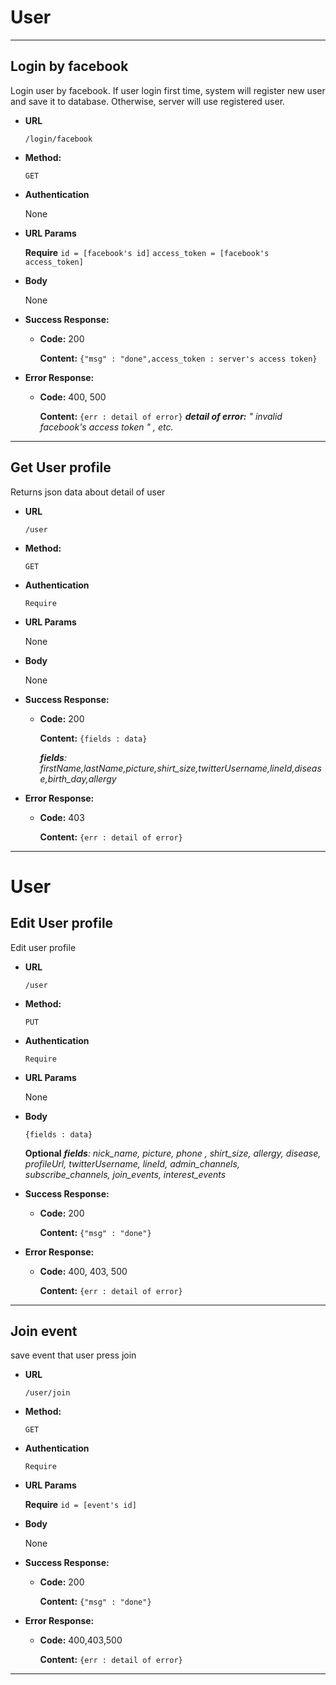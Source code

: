 # User

---
## Login by facebook

Login user by facebook.
If user login first time, system will register new user and save it to database.
Otherwise, server will use registered user.

* **URL**

  `/login/facebook`

* **Method:**

  `GET`

* **Authentication**

    None

*  **URL Params**

    **Require**
    `id = [facebook's id]`
    `access_token = [facebook's access_token]`

* **Body**

    None


* **Success Response:**

  * **Code:** 200

    **Content:** `{"msg" : "done",access_token : server's access token}`


* **Error Response:**

  * **Code:** 400, 500

    **Content:** `{err : detail of error}`
    *__detail of error:__ " invalid facebook's access token " , etc.*

---


## Get User profile

 Returns json data about detail of user

* **URL**

  `/user`

* **Method:**

  `GET`

* **Authentication**

    `Require`

*  **URL Params**

    None

* **Body**

    None

* **Success Response:**

  * **Code:** 200

    **Content:** `{fields : data}`

    *__fields__: firstName,lastName,picture,shirt_size,twitterUsername,lineId,disease,birth_day,allergy*

* **Error Response:**

  * **Code:** 403

    **Content:** `{err : detail of error}`

---


# User

## Edit User profile

Edit user profile

* **URL**

  `/user`

* **Method:**

  `PUT`

* **Authentication**

    `Require`

*  **URL Params**

    None

* **Body**

    `{fields : data}`

    **Optional**
      *__fields__: nick_name, picture, phone , shirt_size, allergy, disease, profileUrl, twitterUsername, lineId, admin_channels, subscribe_channels, join_events, interest_events*

* **Success Response:**

  * **Code:** 200

    **Content:** `{"msg" : "done"}`


* **Error Response:**

  * **Code:** 400, 403, 500

    **Content:** `{err : detail of error}`
---

## Join event

save event that user press join

* **URL**

  `/user/join`

* **Method:**

  `GET`

* **Authentication**

    `Require`

*  **URL Params**

    **Require**
    `id = [event's id]`


* **Body**

    None


* **Success Response:**

  * **Code:** 200

    **Content:** `{"msg" : "done"}`


* **Error Response:**

  * **Code:** 400,403,500

    **Content:** `{err : detail of error}`
---
